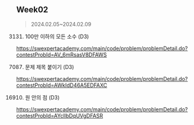 ## Week02

> 2024.02.05~2024.02.09

3131. 100만 이하의 모든 소수 (D3)

https://swexpertacademy.com/main/code/problem/problemDetail.do?contestProbId=AV_6mRsasV8DFAWS

7087. 문제 제목 붙이기 (D3)

https://swexpertacademy.com/main/code/problem/problemDetail.do?contestProbId=AWkIdD46A5EDFAXC

16910. 원 안의 점 (D3)

https://swexpertacademy.com/main/code/problem/problemDetail.do?contestProbId=AYcllbDqUVgDFASR
